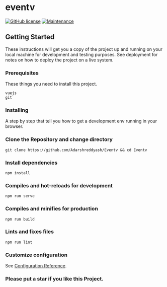# eventv
[![GitHub license](https://img.shields.io/github/license/Naereen/StrapDown.js.svg)](https://github.com/Adarshreddyash/Eventv/blob/master/LICENSE)
[![Maintenance](https://img.shields.io/badge/Maintained%3F-yes-green.svg)](https://GitHub.com/Adarshreddyash/Eventv/graphs/commit-activity)
## Getting Started

These instructions will get you a copy of the project up and running on your local machine for development and testing purposes. See deployment for notes on how to deploy the project on a live system.

### Prerequisites

These things you need to install this project.
```
vuejs
git
```
### Installing

A step by step that tell you how to get a development env running in your browser.

### Clone the Repository and change directory
```
git clone https://github.com/Adarshreddyash/Eventv && cd Eventv
```
### Install dependencies
```
npm install
```

### Compiles and hot-reloads for development
```
npm run serve
```

### Compiles and minifies for production
```
npm run build
```
### Lints and fixes files
```
npm run lint
```

### Customize configuration
See [Configuration Reference](https://cli.vuejs.org/config/).

### Please put a star if you like this Project.
